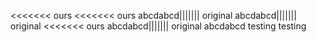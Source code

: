 <<<<<<< ours
<<<<<<< ours
abcdabcd||||||| original
abcdabcd||||||| original
<<<<<<< ours
abcdabcd||||||| original
abcdabcd
testing
testing